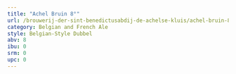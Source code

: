 ```yaml
---
title: "Achel Bruin 8°"
url: /brouwerij-der-sint-benedictusabdij-de-achelse-kluis/achel-bruin-8deg/
category: Belgian and French Ale
style: Belgian-Style Dubbel
abv: 8
ibu: 0
srm: 0
upc: 0
---
```


